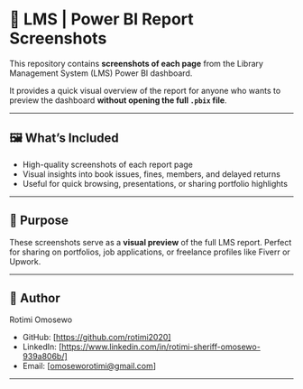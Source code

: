 # 📸 LMS | Power BI Report Screenshots

This repository contains **screenshots of each page** from the Library Management System (LMS) Power BI dashboard.

It provides a quick visual overview of the report for anyone who wants to preview the dashboard **without opening the full `.pbix` file**.

---

## 🖼️ What’s Included

- High-quality screenshots of each report page  
- Visual insights into book issues, fines, members, and delayed returns  
- Useful for quick browsing, presentations, or sharing portfolio highlights

---

## 🎯 Purpose

These screenshots serve as a **visual preview** of the full LMS report. Perfect for sharing on portfolios, job applications, or freelance profiles like Fiverr or Upwork.

---

## 👤 Author

Rotimi Omosewo  
- GitHub: [https://github.com/rotimi2020]
- LinkedIn: [https://www.linkedin.com/in/rotimi-sheriff-omosewo-939a806b/]
- Email: [omoseworotimi@gmail.com]
---
